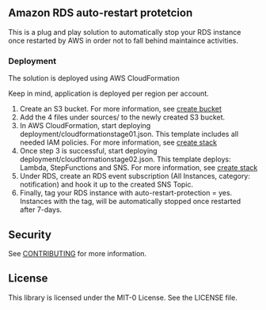 ## Amazon RDS auto-restart protetcion

This is a plug and play solution to automatically stop your RDS instance once restarted by AWS in order not to fall behind maintaince activities. 

### Deployment

The solution is deployed using AWS CloudFormation

Keep in mind, application is deployed per region per account.

1. Create an S3 bucket. For more information, see [create bucket](https://docs.aws.amazon.com/AmazonS3/latest/user-guide/create-bucket.html)
2. Add the 4 files under sources/ to the newly created S3 bucket.
3. In AWS CloudFormation, start deploying deployment/cloudformationstage01.json. This template includes all needed IAM policies. For more information, see [create stack](https://docs.aws.amazon.com/AWSCloudFormation/latest/UserGuide/cfn-console-create-stack.html)
4. Once step 3 is successful, start deploying deployment/cloudformationstage02.json. This template deploys: Lambda, StepFunctions and SNS. For more information, see [create stack](https://docs.aws.amazon.com/AWSCloudFormation/latest/UserGuide/cfn-console-create-stack.html)
5. Under RDS, create an RDS event subscription (All Instances, category: notification) and hook it up to the created SNS Topic.
6. Finally, tag your RDS instance with auto-restart-protection = yes. Instances with the tag, will be automatically stopped once restarted after 7-days.

## Security

See [CONTRIBUTING](CONTRIBUTING.md#security-issue-notifications) for more information.

## License

This library is licensed under the MIT-0 License. See the LICENSE file.

